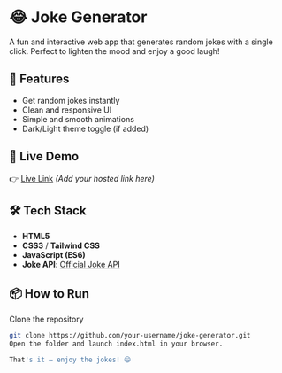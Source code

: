 # 😂 Joke Generator

A fun and interactive web app that generates random jokes with a single click. Perfect to lighten the mood and enjoy a good laugh!

## 🌟 Features

- Get random jokes instantly
- Clean and responsive UI
- Simple and smooth animations
- Dark/Light theme toggle (if added)

## 🚀 Live Demo

👉 [Live Link](#) *(Add your hosted link here)*

## 🛠️ Tech Stack

- **HTML5**
- **CSS3** / **Tailwind CSS**
- **JavaScript (ES6)**
- **Joke API**: [Official Joke API](https://official-joke-api.appspot.com/random_joke)

## 📦 How to Run

 Clone the repository
   ```bash
   git clone https://github.com/your-username/joke-generator.git
Open the folder and launch index.html in your browser.

That's it – enjoy the jokes! 😄
